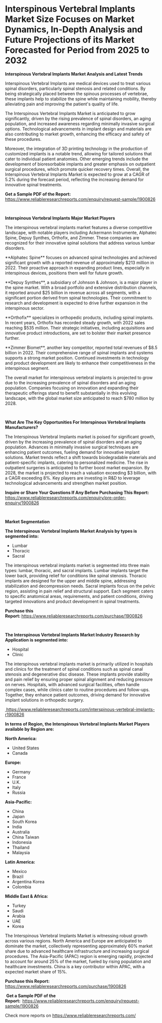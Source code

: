 <p><h1>Interspinous Vertebral Implants Market Size Focuses on Market Dynamics, In-Depth Analysis and Future Projections of its Market Forecasted for Period from 2025 to 2032</h1></p><p><strong>Interspinous Vertebral Implants Market Analysis and Latest Trends</strong></p>
<p><p>Interspinous Vertebral Implants are medical devices used to treat various spinal disorders, particularly spinal stenosis and related conditions. By being strategically placed between the spinous processes of vertebrae, these implants help to stabilize the spine while maintaining mobility, thereby alleviating pain and improving the patient's quality of life.</p><p>The Interspinous Vertebral Implants Market is anticipated to grow significantly, driven by the rising prevalence of spinal disorders, an aging population, and increased awareness regarding minimally invasive surgical options. Technological advancements in implant design and materials are also contributing to market growth, enhancing the efficacy and safety of these procedures.</p><p>Moreover, the integration of 3D printing technology in the production of customized implants is a notable trend, allowing for tailored solutions that cater to individual patient anatomies. Other emerging trends include the development of bioresorbable implants and greater emphasis on outpatient surgical procedures, which promote quicker recovery times. Overall, the Interspinous Vertebral Implants Market is expected to grow at a CAGR of 5.2% during the forecast period, reflecting the increasing demand for innovative spinal treatments.</p></p>
<p><strong>Get a Sample PDF of the Report:&nbsp;</strong> <a href="https://www.reliableresearchreports.com/enquiry/request-sample/1900826?utm_campaign=2641&utm_medium=2&utm_source=Github&utm_content=ia&utm_term=05032025&utm_id=interspinous-vertebral-implants">https://www.reliableresearchreports.com/enquiry/request-sample/1900826</a></p>
<p>&nbsp;</p>
<p><strong>Interspinous Vertebral Implants Major Market Players</strong></p>
<p><p>The interspinous vertebral implants market features a diverse competitive landscape, with notable players including Ackermann Instrumente, Alphatec Spine, Depuy Synthes, Orthofix, and Zimmer. These companies are recognized for their innovative spinal solutions that address various lumbar disorders.</p><p>**Alphatec Spine** focuses on advanced spinal technologies and achieved significant growth with a reported revenue of approximately $213 million in 2022. Their proactive approach in expanding product lines, especially in interspinous devices, positions them well for future growth.</p><p>**Depuy Synthes**, a subsidiary of Johnson & Johnson, is a major player in the spine market. With a broad portfolio and extensive distribution channels, it reported around $25 billion in revenue across all segments, with a significant portion derived from spinal technologies. Their commitment to research and development is expected to drive further expansion in the interspinous sector.</p><p>**Orthofix** specializes in orthopedic products, including spinal implants. In recent years, Orthofix has recorded steady growth, with 2022 sales reaching $535 million. Their strategic initiatives, including acquisitions and innovative product introductions, are set to bolster their market presence further.</p><p>**Zimmer Biomet**, another key competitor, reported total revenues of $8.5 billion in 2022. Their comprehensive range of spinal implants and systems supports a strong market position. Continued investments in technology and product development are likely to enhance their competitiveness in the interspinous segment.</p><p>The overall market for interspinous vertebral implants is projected to grow due to the increasing prevalence of spinal disorders and an aging population. Companies focusing on innovation and expanding their therapeutic offerings stand to benefit substantially in this evolving landscape, with the global market size anticipated to reach $780 million by 2028.</p></p>
<p>&nbsp;</p>
<p><strong>What Are The Key Opportunities For Interspinous Vertebral Implants Manufacturers?</strong></p>
<p><p>The Interspinous Vertebral Implants market is poised for significant growth, driven by the increasing prevalence of spinal disorders and an aging population. Advances in minimally invasive surgical techniques are enhancing patient outcomes, fueling demand for innovative implant solutions. Market trends reflect a shift towards biodegradable materials and patient-specific implants, catering to personalized medicine. The rise in outpatient surgeries is anticipated to further boost market expansion. By 2028, the market is projected to reach a valuation exceeding $3 billion, with a CAGR exceeding 8%. Key players are investing in R&D to leverage technological advancements and strengthen market position.</p></p>
<p><strong>Inquire or Share Your Questions If Any Before Purchasing This Report:</strong> <a href="https://www.reliableresearchreports.com/enquiry/pre-order-enquiry/1900826?utm_campaign=2641&utm_medium=2&utm_source=Github&utm_content=ia&utm_term=05032025&utm_id=interspinous-vertebral-implants">https://www.reliableresearchreports.com/enquiry/pre-order-enquiry/1900826</a></p>
<p>&nbsp;</p>
<p><strong>Market Segmentation</strong></p>
<p><strong>The Interspinous Vertebral Implants Market Analysis by types is segmented into:</strong></p>
<p><ul><li>Lumbar</li><li>Thoracic</li><li>Sacral</li></ul></p>
<p><p>The interspinous vertebral implants market is segmented into three main types: lumbar, thoracic, and sacral implants. Lumbar implants target the lower back, providing relief for conditions like spinal stenosis. Thoracic implants are designed for the upper and middle spine, addressing stabilization and decompression needs. Sacral implants focus on the pelvic region, assisting in pain relief and structural support. Each segment caters to specific anatomical areas, requirements, and patient conditions, driving targeted innovations and product development in spinal treatments.</p></p>
<p><strong>Purchase this Report:&nbsp;</strong><a href="https://www.reliableresearchreports.com/purchase/1900826?utm_campaign=2641&utm_medium=2&utm_source=Github&utm_content=ia&utm_term=05032025&utm_id=interspinous-vertebral-implants">https://www.reliableresearchreports.com/purchase/1900826</a></p>
<p>&nbsp;</p>
<p><strong>The Interspinous Vertebral Implants Market Industry Research by Application is segmented into:</strong></p>
<p><ul><li>Hospital</li><li>Clinic</li></ul></p>
<p><p>The interspinous vertebral implants market is primarily utilized in hospitals and clinics for the treatment of spinal conditions such as spinal canal stenosis and degenerative disc disease. These implants provide stability and pain relief by ensuring proper spinal alignment and reducing pressure on nerves. Hospitals, with advanced surgical facilities, often handle complex cases, while clinics cater to routine procedures and follow-ups. Together, they enhance patient outcomes, driving demand for innovative implant solutions in orthopedic surgery.</p></p>
<p><a href="https://www.reliableresearchreports.com/interspinous-vertebral-implants-r1900826?utm_campaign=2641&utm_medium=2&utm_source=Github&utm_content=ia&utm_term=05032025&utm_id=interspinous-vertebral-implants">&nbsp;https://www.reliableresearchreports.com/interspinous-vertebral-implants-r1900826</a></p>
<p><strong>In terms of Region, the Interspinous Vertebral Implants Market Players available by Region are:</strong></p>
<p>
    <p> <strong> North America: </strong>
        <ul>
            <li>United States</li>
            <li>Canada</li>
        </ul>
        </p> 
    <p> <strong> Europe: </strong>
        <ul>
            <li>Germany</li>
            <li>France</li>
            <li>U.K.</li>
            <li>Italy</li>
            <li>Russia</li>
        </ul>
        </p> 
    <p> <strong> Asia-Pacific: </strong>
        <ul>
            <li>China</li>
            <li>Japan</li>
            <li>South Korea</li>
            <li>India</li>
            <li>Australia</li>
            <li>China Taiwan</li>
            <li>Indonesia</li>
            <li>Thailand</li>
            <li>Malaysia</li>
        </ul>
        </p> 
    <p> <strong> Latin America: </strong>
        <ul>
            <li>Mexico</li>
            <li>Brazil</li>
            <li>Argentina Korea</li>
            <li>Colombia</li>
        </ul>
        </p> 
    <p> <strong> Middle East & Africa: </strong>
        <ul>
            <li>Turkey</li>
            <li>Saudi</li>
            <li>Arabia</li>
            <li>UAE</li>
            <li>Korea</li>
        </ul>
    </p>
    </p>
<p><p>The Interspinous Vertebral Implants Market is witnessing robust growth across various regions. North America and Europe are anticipated to dominate the market, collectively representing approximately 60% market share due to advanced healthcare infrastructure and increasing surgical procedures. The Asia-Pacific (APAC) region is emerging rapidly, projected to account for around 25% of the market, fueled by rising population and healthcare investments. China is a key contributor within APAC, with a expected market share of 15%.</p></p>
<p><strong>Purchase this Report: </strong><a href="https://www.reliableresearchreports.com/purchase/1900826?utm_campaign=2641&utm_medium=2&utm_source=Github&utm_content=ia&utm_term=05032025&utm_id=interspinous-vertebral-implants">https://www.reliableresearchreports.com/purchase/1900826</a></p>
<p>&nbsp;<strong>Get a Sample PDF of the Report:&nbsp;&nbsp;</strong><a href="https://www.reliableresearchreports.com/enquiry/request-sample/1900826?utm_campaign=2641&utm_medium=2&utm_source=Github&utm_content=ia&utm_term=05032025&utm_id=interspinous-vertebral-implants">https://www.reliableresearchreports.com/enquiry/request-sample/1900826</a></p>
<p><strong></strong></p>
<p>Check more reports on <a href="https://www.reliableresearchreports.com/?utm_campaign=2641&utm_medium=2&utm_source=Github&utm_content=ia&utm_term=05032025&utm_id=interspinous-vertebral-implants">https://www.reliableresearchreports.com/</a></p>
